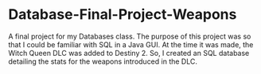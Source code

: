 # Database-Final-Project-Weapons
A final project for my Databases class. The purpose of this project was so that I could be familiar with SQL in a Java  GUI. At the time it was made, the Witch Queen DLC was added to Destiny 2. So, I created an SQL database detailing the stats for the weapons introduced in the DLC.
